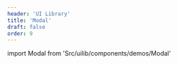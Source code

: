 ```yaml
---
header: 'UI Library'
title: 'Modal'
draft: false
order: 9
---
```


import Modal from 'Src/uilib/components/demos/Modal'

<Modal />

<!--
  ATTENTION: This file is auto generated by using "makeDemosFactory".
  Do not change the content!
-->
